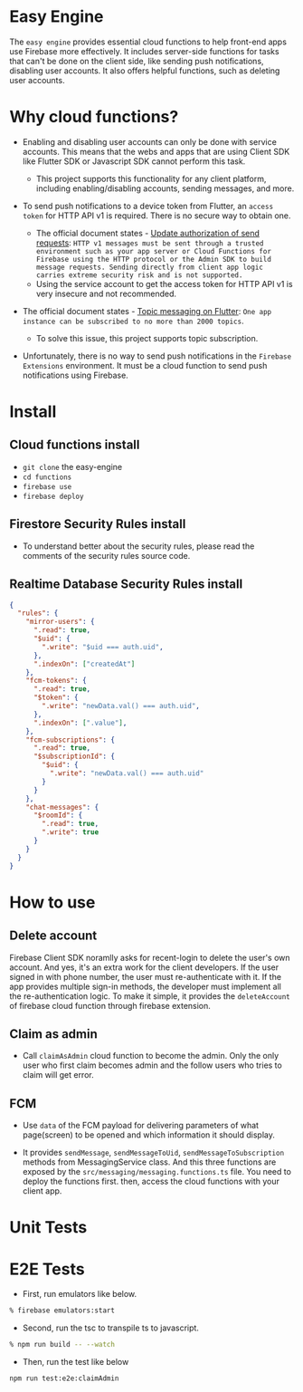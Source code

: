 # Easy Engine

The `easy engine` provides essential cloud functions to help front-end apps use Firebase more effectively. It includes server-side functions for tasks that can't be done on the client side, like sending push notifications, disabling user accounts. It also offers helpful functions, such as deleting user accounts.



# Why cloud functions?



- Enabling and disabling user accounts can only be done with service accounts. This means that the webs and apps that are using Client SDK like Flutter SDK or Javascript SDK cannot perform this task.
  - This project supports this functionality for any client platform, including enabling/disabling accounts, sending messages, and more.

- To send push notifications to a device token from Flutter, an `access token` for HTTP API v1 is required. There is no secure way to obtain one.
  - The official document states - [Update authorization of send requests](https://firebase.google.com/docs/cloud-messaging/migrate-v1#update-authorization-of-send-requests): `HTTP v1 messages must be sent through a trusted environment such as your app server or Cloud Functions for Firebase using the HTTP protocol or the Admin SDK to build message requests. Sending directly from client app logic carries extreme security risk and is not supported.`
  - Using the service account to get the access token for HTTP API v1 is very insecure and not recommended.

- The official document states - [Topic messaging on Flutter](https://firebase.google.com/docs/cloud-messaging/flutter/topic-messaging): `One app instance can be subscribed to no more than 2000 topics`.
  - To solve this issue, this project supports topic subscription.

- Unfortunately, there is no way to send push notifications in the `Firebase Extensions` environment. It must be a cloud function to send push notifications using Firebase.



# Install


## Cloud functions install

- `git clone` the easy-engine
- `cd functions`
- `firebase use`
- `firebase deploy`

## Firestore Security Rules install

- To understand better about the security rules, please read the comments of the security rules source code.

## Realtime Database Security Rules install


```json
{
  "rules": {
    "mirror-users": {
      ".read": true,
      "$uid": {
        ".write": "$uid === auth.uid",
      },
      ".indexOn": ["createdAt"]
    },
    "fcm-tokens": {
      ".read": true,
      "$token": {
        ".write": "newData.val() === auth.uid",
      },
      ".indexOn": [".value"],
    },
    "fcm-subscriptions": {
      ".read": true,
      "$subscriptionId": {
        "$uid": {
          ".write": "newData.val() === auth.uid"
        }
      }
    },
    "chat-messages": {
      "$roomId": {
        ".read": true,
        ".write": true
      }
    }
  }
}
```

# How to use

## Delete account

Firebase Client SDK noramlly asks for recent-login to delete the user's own account. And yes, it's an extra work for the client developers. If the user signed in with phone number, the user must re-authenticate with it. If the app provides multiple sign-in methods, the developer must implement all the re-authentication logic. To make it simple, it provides the `deleteAccount` of firebase cloud function through firebase extension.




## Claim as admin

- Call `claimAsAdmin` cloud function to become the admin. Only the only user who first claim becomes admin and the follow users who tries to claim will get error.


## FCM

- Use `data` of the FCM payload for delivering parameters of what page(screen) to be opened and which information it should display.

- It provides `sendMessage`, `sendMessageToUid`, `sendMessageToSubscription` methods from MessagingService class. And this three functions are exposed by the `src/messaging/messaging.functions.ts` file. You need to deploy the functions first. then, access the cloud functions with your client app.



# Unit Tests

# E2E Tests

- First, run emulators like below.

```sh
% firebase emulators:start
```

- Second, run the tsc to transpile ts to javascript.

```sh
% npm run build -- --watch
```

- Then, run the test like below

```sh
npm run test:e2e:claimAdmin
```


